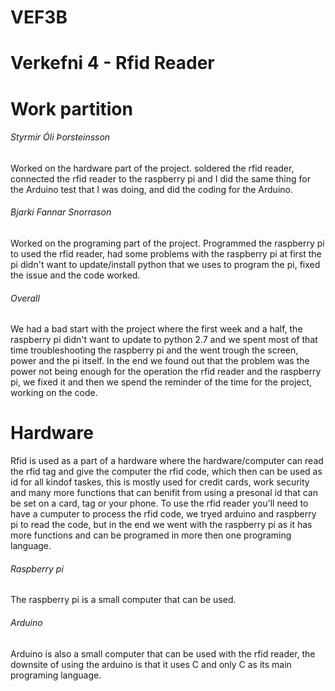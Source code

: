 # VEF3B

# Verkefni 4 - Rfid Reader

# Work partition

###### Styrmir Óli Þorsteinsson
Worked on the hardware part of the project.
soldered the rfid reader, connected the rfid reader to the raspberry pi
and I did the same thing for the Arduino test that I was doing, and did the coding for the Arduino.

###### Bjarki Fannar Snorrason
Worked on the programing part of the project.
Programmed the raspberry pi to used the rfid reader, had some problems with the raspberry pi at first
the pi didn't want to update/install python that we uses to program the pi, fixed the issue and the code worked.

###### Overall
We had a bad start with the project where the first week and a half, the raspberry pi didn't want to update to python 2.7
and we spent most of that time troubleshooting the raspberry pi and the went trough the screen, power and the pi itself.
In the end we found out that the problem was the power not being enough for the operation the rfid reader and the raspberry pi,
we fixed it and then we spend the reminder of the time for the project, working on the code.

# Hardware
Rfid is used as a part of a hardware where the hardware/computer can read the rfid tag and give the computer the rfid code,
which then can be used as id for all kindof taskes, this is mostly used for credit cards, work security and many more functions that can
benifit from using a presonal id that can be set on a card, tag or your phone.
To use the rfid reader you'll need to have a cumputer to process the rfid code, we tryed arduino and raspberry pi to read the code,
but in the end we went with the raspberry pi as it has more functions and can be programed in more then one programing language.

###### Raspberry pi
The raspberry pi is a small computer that can be used.

###### Arduino
Arduino is also a small computer that can be used with the rfid reader, the downsite of using the arduino is that it uses C and only C
as its main programing language.

